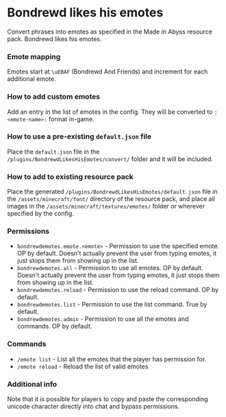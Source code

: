 # Bondrewd likes his emotes
Convert phrases into emotes as specified in the Made in Abyss resource pack. Bondrewd likes his emotes.

### Emote mapping
Emotes start at `\uEBAF` (Bondrewd And Friends) and increment for each additional emote.

### How to add custom emotes
Add an entry in the list of emotes in the config. They will be converted to `:<emote-name>:` format in-game.

### How to use a pre-existing `default.json` file
Place the `default.json` file in the `/plugins/BondrewdLikesHisEmotes/convert/` folder and it will be included.

### How to add to existing resource pack
Place the generated `/plugins/BondrewdLikesHisEmotes/default.json` file in the `/assets/minecraft/font/` directory of the resource pack, and place all images in the `/assets/minecraft/textures/emotes/` folder or wherever specified by the config.

### Permissions
- `bondrewdemotes.emote.<emote>` - Permission to use the specified emote. OP by default. Doesn't actually prevent the user from typing emotes, it just stops them from showing up in the list.
- `bondrewdemotes.all` - Permission to use all emotes. OP by default. Doesn't actually prevent the user from typing emotes, it just stops them from showing up in the list.
- `bondrewdemotes.reload` - Permission to use the reload command. OP by default.
- `bondrewdemotes.list` - Permission to use the list command. True by default.
- `bondrewdemotes.admin` - Permission to use all the emotes and commands. OP by default.

### Commands
- `/emote list` - List all the emotes that the player has permission for.
- `/emote reload` - Reload the list of valid emotes

### Additional info
Note that it *is* possible for players to copy and paste the corresponding unicode character directly into chat and bypass permissions.